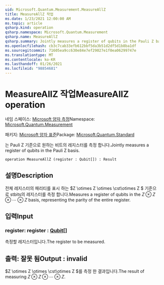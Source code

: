 ```yaml
---
uid: Microsoft.Quantum.Measurement.MeasureAllZ
title: MeasureAllZ 작업
ms.date: 1/23/2021 12:00:00 AM
ms.topic: article
qsharp.kind: operation
qsharp.namespace: Microsoft.Quantum.Measurement
qsharp.name: MeasureAllZ
qsharp.summary: Jointly measures a register of qubits in the Pauli Z basis.
ms.openlocfilehash: cb3c7cab33efb612bbf5da3b51d2df5d1b8ba1df
ms.sourcegitcommit: 71605ea9cc630e84e7ef29027e1f0ea06299747e
ms.translationtype: MT
ms.contentlocale: ko-KR
ms.lasthandoff: 01/26/2021
ms.locfileid: "98854681"
---
```

# <a name="measureallz-operation"></a><span data-ttu-id="39315-102">MeasureAllZ 작업</span><span class="sxs-lookup"><span data-stu-id="39315-102">MeasureAllZ operation</span></span>

<span data-ttu-id="39315-103">네임 스페이스: [Microsoft 양자 측정](xref:Microsoft.Quantum.Measurement)</span><span class="sxs-lookup"><span data-stu-id="39315-103">Namespace: [Microsoft.Quantum.Measurement](xref:Microsoft.Quantum.Measurement)</span></span>

<span data-ttu-id="39315-104">패키지: [Microsoft 양자 표준](https://nuget.org/packages/Microsoft.Quantum.Standard)</span><span class="sxs-lookup"><span data-stu-id="39315-104">Package: [Microsoft.Quantum.Standard](https://nuget.org/packages/Microsoft.Quantum.Standard)</span></span>


<span data-ttu-id="39315-105">는 Pauli Z 기준으로 원하는 비트의 레지스터를 측정 합니다.</span><span class="sxs-lookup"><span data-stu-id="39315-105">Jointly measures a register of qubits in the Pauli Z basis.</span></span>

```qsharp
operation MeasureAllZ (register : Qubit[]) : Result
```


## <a name="description"></a><span data-ttu-id="39315-106">설명</span><span class="sxs-lookup"><span data-stu-id="39315-106">Description</span></span>

<span data-ttu-id="39315-107">전체 레지스터의 패리티를 표시 하는 $Z \otimes Z \otimes \cst\otimes Z $ 기준으로 stbits의 레지스터를 측정 합니다.</span><span class="sxs-lookup"><span data-stu-id="39315-107">Measures a register of qubits in the $Z \otimes Z \otimes \cdots \otimes Z$ basis, representing the parity of the entire register.</span></span>

## <a name="input"></a><span data-ttu-id="39315-108">입력</span><span class="sxs-lookup"><span data-stu-id="39315-108">Input</span></span>

### <a name="register--qubit"></a><span data-ttu-id="39315-109">register: [](xref:microsoft.quantum.lang-ref.qubit)</span><span class="sxs-lookup"><span data-stu-id="39315-109">register : [Qubit](xref:microsoft.quantum.lang-ref.qubit)[]</span></span>

<span data-ttu-id="39315-110">측정할 레지스터입니다.</span><span class="sxs-lookup"><span data-stu-id="39315-110">The register to be measured.</span></span>



## <a name="output--__invalidresult__"></a><span data-ttu-id="39315-111">출력: __잘못 <Result> 됨__</span><span class="sxs-lookup"><span data-stu-id="39315-111">Output : __invalid<Result>__</span></span>

<span data-ttu-id="39315-112">$Z \otimes Z \otimes \cst\otimes Z $를 측정 한 결과입니다.</span><span class="sxs-lookup"><span data-stu-id="39315-112">The result of measuring $Z \otimes Z \otimes \cdots \otimes Z$.</span></span>